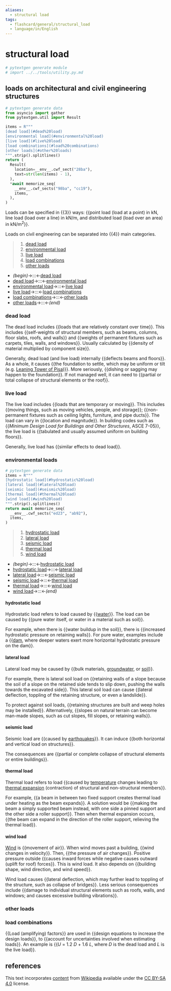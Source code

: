 ```yaml
---
aliases:
  - structural load
tags:
  - flashcard/general/structural_load
  - language/in/English
---
```


# structural load

```Python
# pytextgen generate module
# import ../../tools/utility.py.md
```

## loads on architectural and civil engineering structures

```Python
# pytextgen generate data
from asyncio import gather
from pytextgen.util import Result

items = R"""
[dead load](#dead%20load)
[environmental load](#environmental%20load)
[live load](#live%20load)
[load combinations](#load%20combinations)
[other loads](#other%20loads)
""".strip().splitlines()
return (
  Result(
    location=__env__.cwf_sect("28ba"),
    text=str(len(items) - 1),
  ),
  *await memorize_seq(
    __env__.cwf_sects("98ba", "cc19"),
    items,
  ),
)
```

Loads can be specified in {{3}} ways: {{point load (load at a point) in kN, line load (load over a line) in kN/m, and distributed load (load over an area) in kN/m<sup>2</sup>}}. <!--SR:!2024-07-21,50,310!2024-08-08,66,320-->

Loads on civil engineering can be separated into {{<!--pytextgen generate section="28ba"--><!-- The following content is generated at 2024-05-14T01:02:39.496907+08:00. Any edits will be overridden! -->4<!--/pytextgen-->}} main categories. <!--SR:!2024-07-25,50,290-->

<!--pytextgen generate section="98ba"--><!-- The following content is generated at 2024-05-14T21:09:52.059240+08:00. Any edits will be overridden! -->

> 1. [dead load](#dead%20load)
> 2. [environmental load](#environmental%20load)
> 3. [live load](#live%20load)
> 4. [load combinations](#load%20combinations)
> 5. [other loads](#other%20loads)

<!--/pytextgen-->

<!--pytextgen generate section="cc19"--><!-- The following content is generated at 2024-05-14T21:09:52.082807+08:00. Any edits will be overridden! -->

- _(begin)_→:::←[dead load](#dead%20load) <!--SR:!2024-07-30,53,308!2024-08-22,77,320-->
- [dead load](#dead%20load)→:::←[environmental load](#environmental%20load) <!--SR:!2024-07-28,56,310!2024-07-06,37,290-->
- [environmental load](#environmental%20load)→:::←[live load](#live%20load) <!--SR:!2024-07-03,31,270!2024-08-16,72,328-->
- [live load](#live%20load)→:::←[load combinations](#load%20combinations) <!--SR:!2024-07-18,45,300!2024-07-19,49,290-->
- [load combinations](#load%20combinations)→:::←[other loads](#other%20loads) <!--SR:!2024-07-16,44,290!2024-08-08,65,320-->
- [other loads](#other%20loads)→:::←_(end)_ <!--SR:!2024-08-20,75,320!2024-08-02,57,300-->

<!--/pytextgen-->

### dead load

The dead load includes {{loads that are relatively constant over time}}. This includes {{self-weights of structural members, such as beams, columns, floor slabs, roofs, and walls}} and {{weights of permanent fixtures such as carpets, tiles, walls, and windows}}. Usually calculated by {{density of material multiplied by component size}}. <!--SR:!2024-08-21,76,320!2024-07-01,30,270!2024-06-30,31,270!2024-07-14,42,290-->

Generally, dead load (and live load) internally {{deflects beams and floors}}. As a whole, it causes {{the foundation to settle, which may be uniform or tilt (e.g. [Leaning Tower of Pisa](Leaning%20Tower%20of%20Pisa.md))}}. More seriously, {{dishing or sagging may happen to the foundation}}. If not managed well, it can need to {{partial or total collapse of structural elements or the roof}}. <!--SR:!2024-08-13,70,330!2024-08-17,73,330!2024-07-23,52,310!2024-07-22,52,310-->

### live load

The live load includes {{loads that are temporary or moving}}. This includes {{moving things, such as moving vehicles, people, and storage}}; {{non-permanent fixtures such as ceiling lights, furniture, and pipe ducts}}. The load can vary in {{location and magnitude}}. In building codes such as {{_Minimum Design Load for Buildings and Other Structures_, ASCE 7-05}}, the live load is {{tabulated and usually assumed uniform on building floors}}. <!--SR:!2024-07-21,48,290!2024-07-04,37,300!2024-07-18,48,290!2024-07-01,33,290!2024-07-25,45,270!2024-07-03,36,300-->

Generally, live load has {{similar effects to dead load}}. <!--SR:!2024-07-30,55,310-->

### environmental loads

```Python
# pytextgen generate data
items = R"""
[hydrostatic load](#hydrostatic%20load)
[lateral load](#lateral%20load)
[seismic load](#seismic%20load)
[thermal load](#thermal%20load)
[wind load](#wind%20load)
""".strip().splitlines()
return await memorize_seq(
  __env__.cwf_sects("ed23", "ab92"),
  items,
)
```

<!--pytextgen generate section="ed23"--><!-- The following content is generated at 2024-05-14T21:09:52.132885+08:00. Any edits will be overridden! -->

> 1. [hydrostatic load](#hydrostatic%20load)
> 2. [lateral load](#lateral%20load)
> 3. [seismic load](#seismic%20load)
> 4. [thermal load](#thermal%20load)
> 5. [wind load](#wind%20load)

<!--/pytextgen-->

<!--pytextgen generate section="ab92"--><!-- The following content is generated at 2024-05-14T21:09:52.106487+08:00. Any edits will be overridden! -->

- _(begin)_→:::←[hydrostatic load](#hydrostatic%20load) <!--SR:!2024-07-13,41,290!2024-08-22,77,320-->
- [hydrostatic load](#hydrostatic%20load)→:::←[lateral load](#lateral%20load) <!--SR:!2024-07-03,34,288!2024-07-12,42,300-->
- [lateral load](#lateral%20load)→:::←[seismic load](#seismic%20load) <!--SR:!2024-06-28,30,288!2024-07-19,48,300-->
- [seismic load](#seismic%20load)→:::←[thermal load](#thermal%20load) <!--SR:!2024-06-21,24,280!2024-07-17,38,260-->
- [thermal load](#thermal%20load)→:::←[wind load](#wind%20load) <!--SR:!2024-07-06,38,300!2024-07-26,45,270-->
- [wind load](#wind%20load)→:::←_(end)_ <!--SR:!2024-08-19,75,320!2024-08-10,67,328-->

<!--/pytextgen-->

#### hydrostatic load

Hydrostatic load refers to load caused by {{[water](water.md)}}. The load can be caused by {{pure water itself, or water in a material such as soil}}. <!--SR:!2024-07-30,58,310!2024-07-25,54,310-->

For example, when there is {{water buildup in the soil}}, there is {{increased hydrostatic pressure on retaining walls}}. For pure water, examples include a {{[dam](dam.md), where deeper waters exert more horizontal hydrostatic pressure on the dam}}. <!--SR:!2024-08-03,61,310!2024-07-30,55,300!2024-07-31,59,310-->

#### lateral load

Lateral load may be caused by {{bulk materials, [groundwater](groundwater.md), or [soil](soil.md)}}. <!--SR:!2024-07-27,52,290-->

For example, there is lateral soil load on {{retaining walls of a slope because the soil of a slope on the retained side tends to slip down, pushing the walls towards the excavated side}}. This lateral soil load can cause {{lateral deflection, toppling of the retaining structure, or even a landslide}}. <!--SR:!2024-07-28,52,300!2024-07-23,52,300-->

To protect against soil loads, {{retaining structures are built and weep holes may be installed}}. Alternatively, {{slopes on natural terrain can become man-made slopes, such as cut slopes, fill slopes, or retaining walls}}. <!--SR:!2024-06-29,30,280!2024-07-16,47,300-->

#### seismic load

Seismic load are {{caused by [earthquakes](earthquake.md)}}. It can induce {{both horizontal and vertical load on structures}}. <!--SR:!2024-07-15,45,290!2024-07-09,40,300-->

The consequences are {{partial or complete collapse of structural elements or entire buildings}}. <!--SR:!2024-08-14,69,310-->

#### thermal load

Thermal load refers to load {{caused by [temperature](temperature.md) changes leading to [thermal expansion](thermal%20expansion.md) (contraction) of structural and non-structural members}}. <!--SR:!2024-07-21,51,308-->

For example, {{a beam in between two fixed support creates thermal load under heating as the beam expands}}. A solution would be {{making the beam a simply supported beam instead, with one side a pinned support and the other side a roller support}}. Then when thermal expansion occurs, {{the beam can expand in the direction of the roller support, relieving the thermal load}}. <!--SR:!2024-07-31,54,308!2024-08-12,68,310!2024-08-08,66,320-->

#### wind load

[Wind](wind.md) is {{movement of air}}. When wind moves past a building, {{wind changes in velocity}}. Then, {{the pressure of air changes}}. Positive pressure outside {{causes inward forces while negative causes outward (uplift for roof) forces}}. This is wind load. It also depends on {{building shape, wind direction, and wind speed}}. <!--SR:!2024-07-31,55,300!2024-07-16,46,290!2024-07-15,43,300!2024-07-30,54,300!2024-06-24,26,280-->

Wind load causes {{lateral deflection, which may further lead to toppling of the structure, such as collapse of bridges}}. Less serious consequences include {{damage to individual structural elements such as roofs, walls, and windows; and causes excessive building vibrations}}. <!--SR:!2024-08-06,63,320!2024-07-28,53,300-->

### other loads

### load combinations

{{Load (amplifying) factors}} are used in {{design equations to increase the design loads}}, to {{account for uncertainties involved when estimating loads}}. An example is {{_U_ = 1.2 _D_ + 1.6 _L_, where _D_ is the dead load and _L_ is the live load}}. <!--SR:!2024-08-06,64,310!2024-07-26,54,310!2024-07-11,42,300!2024-07-22,51,300-->

## references

This text incorporates [content](https://en.wikipedia.org/wiki/structural_load) from [Wikipedia](Wikipedia.md) available under the [CC BY-SA 4.0](https://creativecommons.org/licenses/by-sa/4.0/) license.
